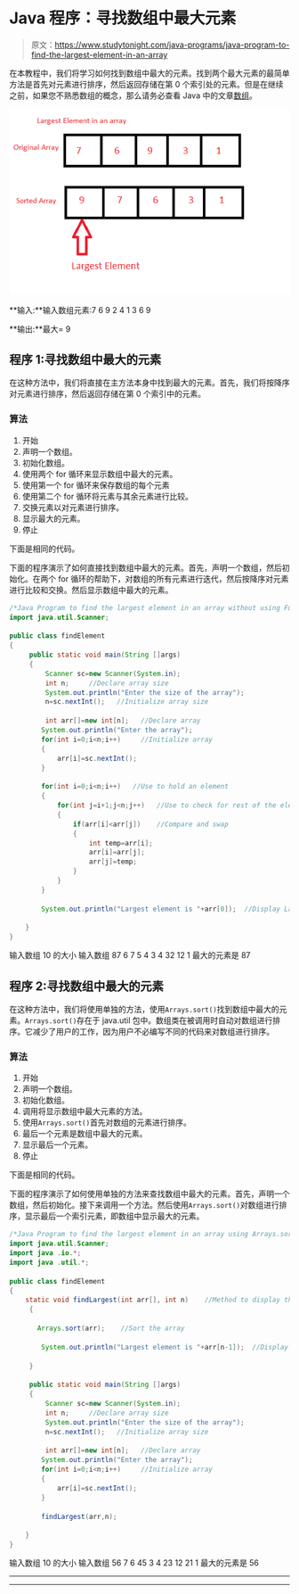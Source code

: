 # Java 程序：寻找数组中最大元素

> 原文：<https://www.studytonight.com/java-programs/java-program-to-find-the-largest-element-in-an-array>

在本教程中，我们将学习如何找到数组中最大的元素。找到两个最大元素的最简单方法是首先对元素进行排序，然后返回存储在第 0 个索引处的元素。但是在继续之前，如果您不熟悉数组的概念，那么请务必查看 Java 中的文章[数组](https://www.studytonight.com/java/array.php)。

![](img/75f09f930505a2ae6bd3225101f44700.png)

**输入:**输入数组元素:7 6 9 2 4 1 3 6 9

**输出:**最大= 9

## 程序 1:寻找数组中最大的元素

在这种方法中，我们将直接在主方法本身中找到最大的元素。首先，我们将按降序对元素进行排序，然后返回存储在第 0 个索引中的元素。

### 算法

1.  开始
2.  声明一个数组。
3.  初始化数组。
4.  使用两个 for 循环来显示数组中最大的元素。
5.  使用第一个 for 循环来保存数组的每个元素
6.  使用第二个 for 循环将元素与其余元素进行比较。
7.  交换元素以对元素进行排序。
8.  显示最大的元素。
9.  停止

下面是相同的代码。

下面的程序演示了如何直接找到数组中最大的元素。首先，声明一个数组，然后初始化。在两个 for 循环的帮助下，对数组的所有元素进行迭代，然后按降序对元素进行比较和交换。然后显示数组中最大的元素。

```java
/*Java Program to find the largest element in an array without using Functions*/
import java.util.Scanner;

public class findElement
{
     public static void main(String []args)
     {
         Scanner sc=new Scanner(System.in);
         int n;     //Declare array size
         System.out.println("Enter the size of the array");
         n=sc.nextInt();   //Initialize array size

         int arr[]=new int[n];   //Declare array 
        System.out.println("Enter the array");  
        for(int i=0;i<n;i++)     //Initialize array
        {
            arr[i]=sc.nextInt();
        }

        for(int i=0;i<n;i++)   //Use to hold an element
        {
            for(int j=i+1;j<n;j++)   //Use to check for rest of the elements
            {
                if(arr[i]<arr[j])    //Compare and swap
                {
                    int temp=arr[i];
                    arr[i]=arr[j];
                    arr[j]=temp;
                }
            }
        }

        System.out.println("Largest element is "+arr[0]);  //Display Largest    

    }
}
```

输入数组 10 的大小
输入数组 87 6 7 5 4 3 4 32 12 1
最大的元素是 87

## 程序 2:寻找数组中最大的元素

在这种方法中，我们将使用单独的方法，使用`Arrays.sort()`找到数组中最大的元素。`Arrays.sort()`存在于 java.util 包中。数组类在被调用时自动对数组进行排序。它减少了用户的工作，因为用户不必编写不同的代码来对数组进行排序。

### 算法

1.  开始
2.  声明一个数组。
3.  初始化数组。
4.  调用将显示数组中最大元素的方法。
5.  使用`Arrays.sort()`首先对数组的元素进行排序。
6.  最后一个元素是数组中最大的元素。
7.  显示最后一个元素。
8.  停止

下面是相同的代码。

下面的程序演示了如何使用单独的方法来查找数组中最大的元素。首先，声明一个数组，然后初始化。接下来调用一个方法。然后使用`Arrays.sort()`对数组进行排序，显示最后一个索引元素，即数组中显示最大的元素。

```java
/*Java Program to find the largest element in an array using Arrays.sort()*/
import java.util.Scanner;
import java .io.*;  
import java .util.*;  

public class findElement
{
    static void findLargest(int arr[], int n)    //Method to display the largest element  
     {

       Arrays.sort(arr);    //Sort the array

        System.out.println("Largest element is "+arr[n-1]);  //Display Largest Element

     }

     public static void main(String []args)
     {
         Scanner sc=new Scanner(System.in);
         int n;     //Declare array size
         System.out.println("Enter the size of the array");
         n=sc.nextInt();   //Initialize array size

         int arr[]=new int[n];   //Declare array 
        System.out.println("Enter the array");  
        for(int i=0;i<n;i++)     //Initialize array
        {
            arr[i]=sc.nextInt();
        }

        findLargest(arr,n);  

    }
}
```

输入数组 10 的大小
输入数组 56 7 6 45 3 4 23 12 21 1
最大的元素是 56

* * *

* * *